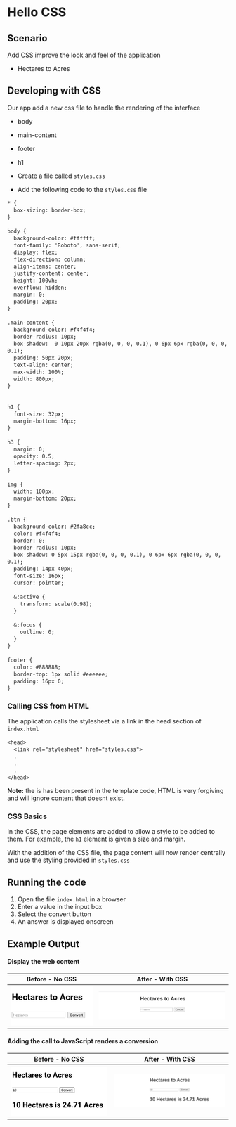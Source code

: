 # Hello CSS 
 

## Scenario
 Add CSS improve the look and feel of the application

* Hectares to Acres

 
## Developing with CSS
 
Our app add a new css file to handle the rendering of the interface

* body
* main-content
* footer
* h1
 
* Create a file called `styles.css`
* Add the following code to the `styles.css` file

```
* {
  box-sizing: border-box;
}

body {
  background-color: #ffffff;
  font-family: 'Roboto', sans-serif;
  display: flex;
  flex-direction: column;
  align-items: center;
  justify-content: center;
  height: 100vh;
  overflow: hidden;
  margin: 0;
  padding: 20px;
}

.main-content {
  background-color: #f4f4f4;
  border-radius: 10px;
  box-shadow:  0 10px 20px rgba(0, 0, 0, 0.1), 0 6px 6px rgba(0, 0, 0, 0.1);
  padding: 50px 20px;
  text-align: center;
  max-width: 100%;
  width: 800px;
}


h1 {
  font-size: 32px;
  margin-bottom: 16px;
}

h3 {
  margin: 0;
  opacity: 0.5;
  letter-spacing: 2px;
}

img {
  width: 100px;
  margin-bottom: 20px;
}

.btn {
  background-color: #2fa8cc;
  color: #f4f4f4;
  border: 0;
  border-radius: 10px;
  box-shadow: 0 5px 15px rgba(0, 0, 0, 0.1), 0 6px 6px rgba(0, 0, 0, 0.1);
  padding: 14px 40px;
  font-size: 16px;
  cursor: pointer;

  &:active {
    transform: scale(0.98);
  }

  &:focus {
    outline: 0;
  }
}

footer {
  color: #888888;
  border-top: 1px solid #eeeeee;
  padding: 16px 0;
}
```


### Calling CSS from HTML

The application calls the stylesheet via a link in the head section of `index.html`
```
<head>
  <link rel="stylesheet" href="styles.css">
  .
  .
  .
</head>
```
__Note:__ the is has been present in the template code, HTML is very forgiving and will ignore content that doesnt exist.


### CSS Basics

In the CSS, the page elements are added to allow a style to be added to them. For example, the `h1` element is given a size and margin.

With the addition of the CSS file, the page content will now render centrally and use the styling provided in `styles.css`

 
## Running the code
 
1. Open the file `index.html` in a browser
2. Enter a value in the input box
3. Select the convert button
4. An answer is displayed onscreen


## Example Output

#### Display the web content

| Before - No CSS | After - With CSS |
|-----------------|------------------|
|![web-app](https://github.com/rosera/serverless-bootcamp/blob/main/web-2-serverless/images/01-lab-web-app.png "Basic HTML app") | ![web-app](https://github.com/rosera/serverless-bootcamp/blob/main/web-2-serverless/images/03-lab-web-app-css-1.png "Basic HTML with CSS") |


#### Adding the call to JavaScript renders a conversion

| Before - No CSS | After - With CSS |
|-----------------|------------------|
|![web-app with js](https://github.com/rosera/serverless-bootcamp/blob/main/web-2-serverless/images/02-lab-web-app-js.png "Basic HTML with js") | ![web-app with js](https://github.com/rosera/serverless-bootcamp/blob/main/web-2-serverless/images/03-lab-web-app-css-2.png "Basic HTML with js")



